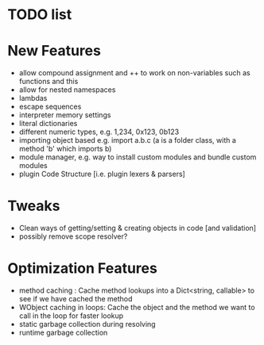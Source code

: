 # TODO list

# New Features
- allow compound assignment and ++ to work on non-variables such as functions and this
- allow for nested namespaces
- lambdas
- escape sequences
- interpreter memory settings
- literal dictionaries
- different numeric types, e.g. 1,234, 0x123, 0b123
- importing object based e.g. import a.b.c (a is a folder class, with a method 'b' which imports b)
- module manager, e.g. way to install custom modules and bundle custom modules
- plugin Code Structure [i.e. plugin lexers & parsers]

# Tweaks

- Clean ways of getting/setting & creating objects in code [and validation]
- possibly remove scope resolver?

# Optimization Features
- method caching : Cache method lookups into a Dict<string, callable> to see if we have cached the method
- WObject caching in loops: Cache the object and the method we want to call in the loop for faster lookup
- static garbage collection during resolving
- runtime garbage collection
